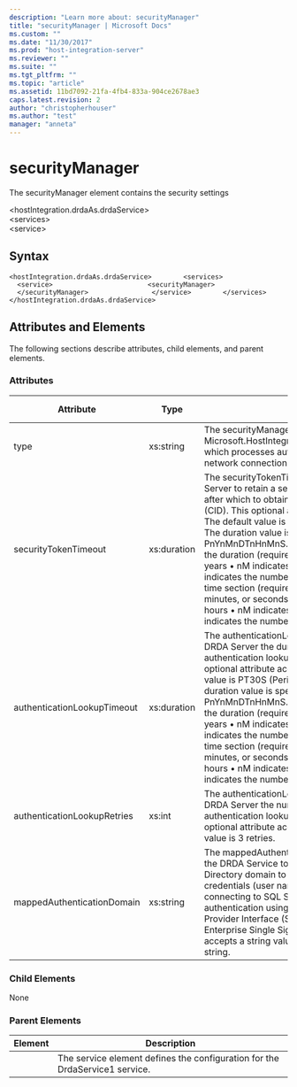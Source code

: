 ```yaml
---
description: "Learn more about: securityManager"
title: "securityManager | Microsoft Docs"
ms.custom: ""
ms.date: "11/30/2017"
ms.prod: "host-integration-server"
ms.reviewer: ""
ms.suite: ""
ms.tgt_pltfrm: ""
ms.topic: "article"
ms.assetid: 11bd7092-21fa-4fb4-833a-904ce2678ae3
caps.latest.revision: 2
author: "christopherhouser"
ms.author: "test"
manager: "anneta"
---
```

# securityManager
The securityManager element contains the security settings  
  
 \<hostIntegration.drdaAs.drdaService>  
\<services>  
\<service>  
  
## Syntax  
  
```  
<hostIntegration.drdaAs.drdaService>        <services>                <service>                        <securityManager>                        </securityManager>                </service>        </services></hostIntegration.drdaAs.drdaService>  
```  
  
## Attributes and Elements  
 The following sections describe attributes, child elements, and parent elements.  
  
### Attributes  
  
|Attribute|Type|Description|Required|Default Value|  
|---------------|----------|-----------------|--------------|-------------------|  
|type|xs:string|The securityManager type is the Microsoft.HostIntegration.Drda.Server.SecurityManager, which processes authentication of in-bound TCP/IP network connections.|true|n/a|  
|securityTokenTimeout|xs:duration|The securityTokenTimeout attribute instructs the DRDA Server to retain a security token for a duration of time, after which to obtain a new Windows Client Identifier (CID). This optional attribute accepts a duration value. The default value is PT8H (period of time is 8 hours). The duration value is specified in the form PnYnMnDTnHnMnS.          • P  indicates the Period of time for the duration (required)          • nY indicates the number of years          • nM indicates the number of months          • nD indicates the number of days          • T  indicates the start of a time section (required if you are going to specify hours, minutes, or seconds)          • nH indicates the number of hours          • nM indicates the number of minutes          • nS indicates the number of seconds|false|P1D|  
|authenticationLookupTimeout|xs:duration|The authenticationLookupTimeout attribute instructs the DRDA Server the duration of time to wait for a security authentication lookup request before failing. This optional attribute accepts a duration value. The default value is PT30S (Period of Time is 30 seconds). The duration value is specified in the form PnYnMnDTnHnMnS.          • P  indicates the Period of time for the duration (required)          • nY indicates the number of years          • nM indicates the number of months          • nD indicates the number of days          • T  indicates the start of a time section (required if you are going to specify hours, minutes, or seconds)          • nH indicates the number of hours          • nM indicates the number of minutes          • nS indicates the number of seconds|false|PT30S|  
|authenticationLookupRetries|xs:int|The authenticationLookupRetries attribute instructs the DRDA Server the number of times to attempt a security authentication lookup request before failing. This optional attribute accepts an integer value. The default value is 3 retries.|false|3|  
|mappedAuthenticationDomain|xs:string|The mappedAuthenticationDomain attribute instructs the DRDA Service to which Microsoft Windows Active Directory domain to map the in-bound DRDA client credentials (user name and password), when connecting to SQL Server configured for Windows authentication using integrated Security Support Provider Interface (SSPI), but not when using Microsoft Enterprise Single Sign-On. This optional attribute accepts a string value. The default value is an empty string.|false|n/a|  
  
### Child Elements  
 None  
  
### Parent Elements  
  
|Element|Description|  
|-------------|-----------------|  
||The service element defines the configuration for the DrdaService1 service.|
